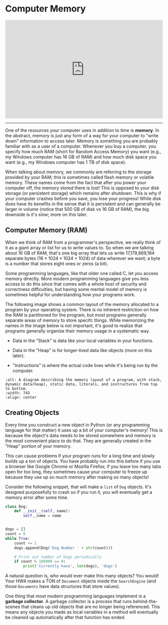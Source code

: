 # Computer Memory

<div style="position: relative; padding-bottom: 62.5%; height: 0;">
    <iframe src="https://www.loom.com/embed/db9e0b7b8af5451ea8296f6dd6440469?sharedAppSource=personal_library" frameborder="0" webkitallowfullscreen mozallowfullscreen allowfullscreen style="position: absolute; top: 0; left: 0; width: 100%; height: 100%;"></iframe>
</div>

---

One of the resources your computer uses in addition to time is **memory**. In the abstract, memory is just any form of a way for your computer to "write down" information to access later. Memory is something you are probably familiar with as a user of a computer. Whenever you buy a computer, you specify how much RAM (short for Random Access Memory) you want (e.g., my Windows computer has 16 GB of RAM) and how much disk space you want (e.g., my Windows computer has 1 TB of disk space).

When talking about memory, we commonly are referring to the storage provided by your RAM; this is sometimes called flash memory or volatile memory. These names come from the fact that after you power your computer off, the memory stored there is lost! This is opposed to your disk storage (or persistent storage) which remains after shutdown. This is why if your computer crashes before you save, you lose your progress! While disk does have its benefits in the sense that it is persistent and can generally be larger in volume (notice that 500 GB of disk vs 16 GB of RAM), the big downside is it's _slow_; more on this later.

## Computer Memory (RAM)

When we think of RAM from a programmer's perspective, we really think of it as a giant array or list for us to write values to. So when we are talking about 16 GB of RAM, that's one big array that lets us write 17,179,869,184 separate bytes ($16 \times 1024 \times 1024 \times 1024$) of data wherever we want; a byte is a number that stores eight ones or zeros (a bit).

Some programming languages, like that older one called C, let you access memory directly. More modern programming languages give you less access to do this since that comes with a whole host of security and correctness difficulties, but having some mental model of memory is sometimes helpful for understanding how your programs work.

The following image shows a common layout of the memory allocated to a program by your operating system. There is no inherent restriction on how the RAM is partitioned for the program, but most programs generally separate areas of memory to store specifc things. While memorizing the names in the image below is not important, it's good to realize that programs generally organize their memory usage in a systematic way.

- Data in the "Stack" is data like your local variables in your functions.

- Data in the "Heap" is for longer-lived data like objects (more on this later).

- "Instructions" is where the actual code lives while it's being run by the computer.

```{image} https://static.us.edusercontent.com/files/hdSccOqAQu0ag6gG1JNH4HZx
:alt: A diagram describing the memory layout of a program, with stack, dynamic data(heap), static data, literals, and instructures from top to bottom.
:width: 743
:align: center
```

## Creating Objects

Every time you construct a new object in Python (or any programming language for that matter) it uses up a bit of your computer's memory! This is because the object's data needs to be stored somewhere and memory is the most convenient place to do that. They are generally created in the "Heap" portion of your memory.

This can cause problems if your program runs for a long time and slowly builds up a ton of objects. You have probably run into this before if you use a browser like Google Chrome or Mozilla Firefox; if you leave too many tabs open for too long, they sometimes cause your computer to freeze up because they use up so much memory after making so many objects!

Consider the following snippet, that will make a `list` of `Dog` objects. It's designed purposefully to crash so if you run it, you will eventually get a memory error after some time.

```python
class Dog:
    def __init__(self, name):
        self._name = name


dogs = []
count = 0
while True:
    count += 1
    dogs.append(Dog('Dog Number ' + str(count)))

    # Print out number of Dogs periodically
    if count % 100000 == 0:
        print('Currently have', len(dogs), 'dogs')
```

A natural question is, who would ever make this many objects? You would! Your HW4 makes a TON of `Document` objects inside the `SearchEngine` (and those `Documents` have data structures that store values).

One thing that most modern programming languages implement is a **garbage collector**. A garbage collector is a process that runs behind-the-scenes that cleans up old objects that are no longer being referenced. This means any objects you made as local variables in a method will eventually be cleaned up automatically after that function has ended.
